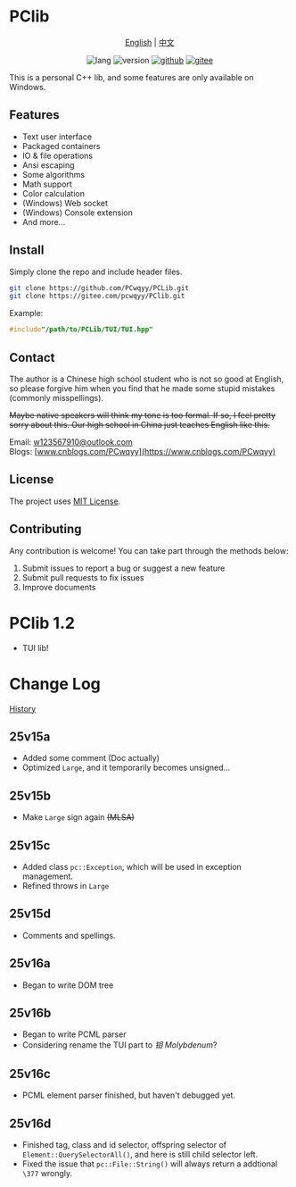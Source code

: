 # PClib

<div style="text-align: center;">

[English](ReadMe-EN.md) | [中文](ReadMe.md) 

![lang](https://img.shields.io/badge/Standard-C++23-yellow?logo=cplusplus) ![version](https://img.shields.io/badge/Version-25v16d-blueviolet) [![github](https://img.shields.io/badge/Github-PClib-blue?&logo=github)](https://github.com/PCwqyy/PCLib) [![gitee](https://img.shields.io/badge/Gitee-PClib-red?logo=gitee&color=%23C71D23)](https://gitee.com/pcwqyy/PClib)

</div>

This is a personal C++ lib, and some features are only available on Windows.

## Features
- Text user interface
- Packaged containers
- IO & file operations
- Ansi escaping
- Some algorithms
- Math support
- Color calculation
- (Windows) Web socket
- (Windows) Console extension
- And more...

## Install
Simply clone the repo and include header files.

```bash
git clone https://github.com/PCwqyy/PCLib.git
git clone https://gitee.com/pcwqyy/PClib.git
```

Example:

```cpp
#include"/path/to/PCLib/TUI/TUI.hpp"
```

## Contact
The author is a Chinese high school student who is not so good at English, so please forgive him when you find that he made some stupid mistakes (commonly misspellings).

~~Maybe native speakers will think my tone is too formal. If so, I feel pretty sorry about this. Our high school in China just teaches English like this.~~

Email: w123567910@outlook.com  
Blogs: [www.cnblogs.com/PCwqyy](https://www.cnblogs.com/PCwqyy)

## License
The project uses [MIT License](https://opensource.org/licenses/MIT).

## Contributing
Any contribution is welcome! You can take part through the methods below:
1. Submit issues to report a bug or suggest a new feature
2. Submit pull requests to fix issues
3. Improve documents

# PClib 1.2
- TUI lib!

# Change Log
[History](ChangeLogHistory-EN.md)

## 25v15a
- Added some comment (Doc actually)
- Optimized `Large`, and it temporarily becomes unsigned...
## 25v15b
- Make `Large` sign again ~~(MLSA)~~
## 25v15c
- Added class `pc::Exception`, which will be used in exception management.
- Refined throws in `Large`
## 25v15d
- Comments and spellings.
## 25v16a
- Began to write DOM tree
## 25v16b
- Began to write PCML parser
- Considering rename the TUI part to *钼 Molybdenum*?
## 25v16c
- PCML element parser finished, but haven't debugged yet.
## 25v16d
- Finished tag, class and id selector, offspring selector of `Element::QuerySelectorAll()`, and here is still child selector left.
- Fixed the issue that `pc::File::String()` will always return a addtional `\377` wrongly.

<!--记得改徽章的版本！-->